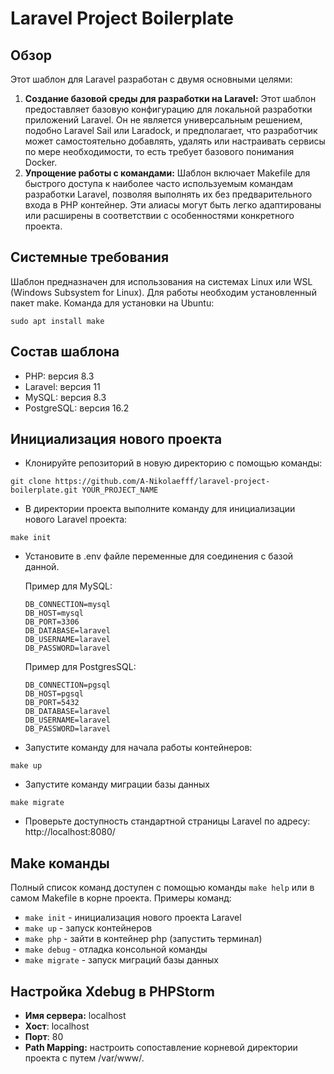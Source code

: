 # Laravel Project Boilerplate

## Обзор
Этот шаблон для Laravel разработан с двумя основными целями:

1. **Создание базовой среды для разработки на Laravel:** Этот шаблон предоставляет базовую конфигурацию для локальной разработки
приложений Laravel. Он не является универсальным решением, подобно Laravel Sail или Laradock, и предполагает,
что разработчик может самостоятельно добавлять, удалять или настраивать сервисы по мере необходимости, 
то есть требует базового понимания Docker.
2. **Упрощение работы с командами:** Шаблон включает Makefile для быстрого доступа к наиболее часто используемым командам 
разработки Laravel, позволяя выполнять их без предварительного входа в PHP контейнер. Эти алиасы могут быть легко
адаптированы или расширены в соответствии с особенностями конкретного проекта.

## Системные требования
Шаблон предназначен для использования на системах Linux или WSL (Windows Subsystem for Linux). 
Для работы необходим установленный пакет make. Команда для установки на Ubuntu:
```
sudo apt install make
```

## Состав шаблона
- PHP: версия 8.3
- Laravel: версия 11
- MySQL: версия 8.3
- PostgreSQL: версия 16.2

## Инициализация нового проекта
* Клонируйте репозиторий в новую директорию с помощью команды:
```
git clone https://github.com/A-Nikolaefff/laravel-project-boilerplate.git YOUR_PROJECT_NAME
```
* В директории проекта выполните команду для инициализации нового Laravel проекта:
```
make init
```
* Установите в .env файле переменные для соединения с базой данной. 

    Пример для MySQL:
    ```
    DB_CONNECTION=mysql
    DB_HOST=mysql
    DB_PORT=3306
    DB_DATABASE=laravel
    DB_USERNAME=laravel
    DB_PASSWORD=laravel
    ```
  
    Пример для PostgresSQL:
    ```
    DB_CONNECTION=pgsql
    DB_HOST=pgsql
    DB_PORT=5432
    DB_DATABASE=laravel
    DB_USERNAME=laravel
    DB_PASSWORD=laravel
    ```
* Запустите команду для начала работы контейнеров:
```
make up
```
* Запустите команду миграции базы данных
```
make migrate
```
* Проверьте доступность стандартной страницы Laravel по адресу: http://localhost:8080/

## Make команды
Полный список команд доступен с помощью команды ```make help``` или в самом Makefile в корне проекта. Примеры команд:

* ```make init``` - инициализация нового проекта Laravel
* ```make up``` - запуск контейнеров
* ```make php``` - зайти в контейнер php (запустить терминал)
* ```make debug``` - отладка консольной команды
* ```make migrate``` - запуск миграций базы данных

## Настройка Xdebug в PHPStorm

* **Имя сервера:** localhost
* **Хост**: localhost
* **Порт**: 80
* **Path Mapping:** настроить сопоставление корневой директории проекта с путем /var/www/.
